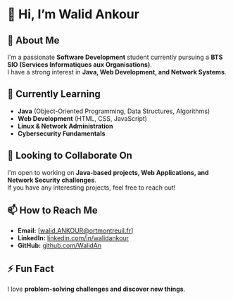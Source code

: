 # 👋 Hi, I’m Walid Ankour

## 👀 About Me  
I'm a passionate **Software Development** student currently pursuing a **BTS SIO (Services Informatiques aux Organisations)**.  
I have a strong interest in **Java, Web Development, and Network Systems**.

## 🌱 Currently Learning  
- **Java** (Object-Oriented Programming, Data Structures, Algorithms)  
- **Web Development** (HTML, CSS, JavaScript)  
- **Linux & Network Administration**  
- **Cybersecurity Fundamentals**  

## 💞️ Looking to Collaborate On  
I'm open to working on **Java-based projects, Web Applications, and Network Security challenges**.  
If you have any interesting projects, feel free to reach out!

## 📫 How to Reach Me  
- **Email:** [walid.ANKOUR@ortmontreuil.fr]  
- **LinkedIn:** [linkedin.com/in/walidankour](www.linkedin.com/in/walid-a-69b484203)  
- **GitHub:** [github.com/WalidAn](https://github.com/WalidAn)

## ⚡ Fun Fact  
I love **problem-solving challenges and discover new things**.  


<!---
WalidAn/WalidAn is a ✨ special ✨ repository because its `README.md` (this file) appears on your GitHub profile.
You can click the Preview link to take a look at your changes.
--->
